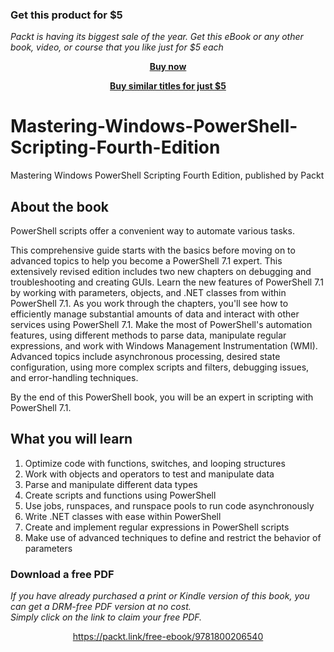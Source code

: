 
### Get this product for $5

<i>Packt is having its biggest sale of the year. Get this eBook or any other book, video, or course that you like just for $5 each</i>


<b><p align='center'>[Buy now](https://packt.link/9781800206540)</p></b>


<b><p align='center'>[Buy similar titles for just $5](https://subscription.packtpub.com/search)</p></b>


# Mastering-Windows-PowerShell-Scripting-Fourth-Edition
Mastering Windows PowerShell Scripting Fourth Edition, published by Packt

## About the book

PowerShell scripts offer a convenient way to automate various tasks.

This comprehensive guide starts with the basics before moving on to advanced topics to help you become a PowerShell 7.1 expert. This extensively revised edition includes two new chapters on debugging and troubleshooting and creating GUIs. Learn the new features of PowerShell 7.1 by working with parameters, objects, and .NET classes from within PowerShell 7.1. As you work through the chapters, you'll see how to efficiently manage substantial amounts of data and interact with other services using PowerShell 7.1. Make the most of PowerShell's automation features, using different methods to parse data, manipulate regular expressions, and work with Windows Management Instrumentation (WMI). Advanced topics include asynchronous processing, desired state configuration, using more complex scripts and filters, debugging issues, and error-handling techniques.

By the end of this PowerShell book, you will be an expert in scripting with PowerShell 7.1.

## What you will learn
1. Optimize code with functions, switches, and looping structures
2. Work with objects and operators to test and manipulate data
3. Parse and manipulate different data types
4. Create scripts and functions using PowerShell
5. Use jobs, runspaces, and runspace pools to run code asynchronously
6. Write .NET classes with ease within PowerShell
7. Create and implement regular expressions in PowerShell scripts
8. Make use of advanced techniques to define and restrict the behavior of parameters
### Download a free PDF

 <i>If you have already purchased a print or Kindle version of this book, you can get a DRM-free PDF version at no cost.<br>Simply click on the link to claim your free PDF.</i>
<p align="center"> <a href="https://packt.link/free-ebook/9781800206540">https://packt.link/free-ebook/9781800206540 </a> </p>
